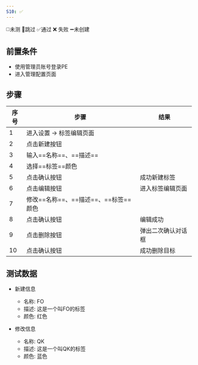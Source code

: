 ```yaml
---
S10: ✅
---
```

◻️未测    🚫跳过     ✅通过    ❌ 失败    ➖未创建

## 前置条件

- 使用管理员账号登录PE
- 进入管理配置页面

## 步骤

| 序号  | 步骤                       | 结果        |
| --- | ------------------------ | --------- |
| 1   | 进入设置 -> 标签编辑页面           |           |
| 2   | 点击新建按钮                   |           |
| 3   | 输入==名称==、==描述==          |           |
| 4   | 选择==标签==颜色               |           |
| 5   | 点击确认按钮                   | 成功新建标签    |
| 6   | 点击编辑按钮                   | 进入标签编辑页面  |
| 7   | 修改==名称==、==描述==、==标签==颜色 |           |
| 8   | 点击确认按钮                   | 编辑成功      |
| 9   | 点击删除按钮                   | 弹出二次确认对话框 |
| 10  | 点击确认按钮                   | 成功删除目标    |

## 测试数据

- 新建信息
	- 名称: FO
	- 描述: 这是一个叫FO的标签
	- 颜色: 红色

- 修改信息
	- 名称: QK
	- 描述: 这是一个叫QK的标签
	- 颜色: 蓝色
